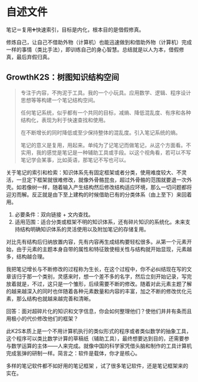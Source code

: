 # 自述文件

笔记＝复用➕快速索引，目标是内化，根本目的是借假修真。

修炼自己，让自己不借助外物（计算机）也能迅速做到和借助外物（计算机）完成一样的事情（类比手法），即训练自己的身心智慧。总结就是以人为本，借假修真，最后弃假归真。

## GrowthK2S：树图知识结构空间

> 专注于内容，不拘泥于工具。我的一个小玩具。应用数学、逻辑、程序设计思想等等构建一个笔记结构空间。
>
> 任何笔记系统，似乎都有一个共同的目标，减熵、降低混乱度、有序和各种结构化，表现为利于快速查找和使用。
> 
> 在不断增长的同时降低或至少保持整体的混乱度。引入笔记系统的熵。
> 
> 笔记的意义是复用，用起来。单纯为了记笔记而做笔记，从这个方面看。不实用，我的感觉是笔记是一种辅助工具或手段。以这个视角看，若可以不写笔记学会某事，比如英语，那笔记不写也可以。

关于笔记的索引和检索：知识体系先有固定框架或者分类，使用难度较大、不灵活，一旦定下框架就很难修改，就像外骨骼昆虫，超过外骨骼的范围就要退一次外壳。如若像树一样，随着输入产生结构然后修改结构适应环境，那么一切问题都将迎刃而解。反正就是由下至上建构的时候借助已有的分类体系（由上至下）来回着用。

1. 必要条件：双向链接 + 文内查找。
2. 适用范围：适合分类或框架不明的知识体系，还有碎片知识的系统化。未来支持结构明确知识体系的灵活使用以及附加笔记的存储复用。

对比先有结构后归纳放置内容，先有内容再生成结构要轻松很多。从第一个元素开始，由于元素的主题本身自带的属性和特征致使相关性与结构就开始显现，元素越多，结构越合理。

我把笔记增长与不断修改的过程称为生长，在这个过程中，你不必纠结现在写的文章该归于那一个类别，灵感来时，想一个差不多的名字，然后立刻开始记录，写完放着就是，不过，这只是一个雏形，后续需要不断的修改。随着对此元素主题了解的越来越深入的同时也伴随着各种元素数量和内容的丰富，加之不断的修改优化元素，那么结构也就越来越完善和清晰。


回答：面对超碎片化的知识和文字信息，你会如何整理他们？使他们井井有条而且用极小的代价修改他们的框架？


此K2S本质上是一个不用计算机执行的类似形式的程序或者类似数学的抽象工具，这个程序可以类比数学计算的草稿纸（辅助工具），最终想要达到目的，还需要参与数学运算的主体——人来完成。就像中国的科学家凭借头脑和制作的工具计算机完成氢弹的研制一样。简言之：软件是载体，你才是核心。

多样的笔记软件都不如好用的笔记框架 ，试了很多笔记软件，还是笔记框架来的实在。